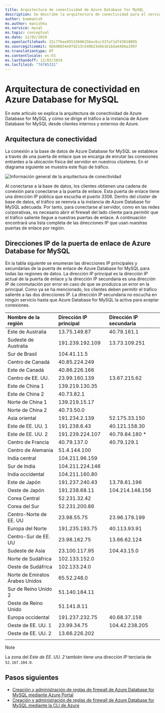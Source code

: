 ```yaml
---
title: Arquitectura de conectividad de Azure Database for MySQL
description: Se describe la arquitectura de conectividad para el servidor de Azure Database for MySQL.
author: kummanish
ms.author: manishku
ms.service: mysql
ms.topic: conceptual
ms.date: 12/02/2019
ms.openlocfilehash: 22c77bee95533606156ec6cc337af1d743018005
ms.sourcegitcommit: 6bb98654e97d213c549b23ebb161bda4468a1997
ms.translationtype: HT
ms.contentlocale: es-ES
ms.lasthandoff: 12/03/2019
ms.locfileid: "74765331"
---
```

# <a name="connectivity-architecture-in-azure-database-for-mysql"></a>Arquitectura de conectividad en Azure Database for MySQL
En este artículo se explica la arquitectura de conectividad de Azure Database for MySQL y cómo se dirige el tráfico a la instancia de Azure Database for MySQL desde clientes internos y externos de Azure.

## <a name="connectivity-architecture"></a>Arquitectura de conectividad
La conexión a la base de datos de Azure Database for MySQL se establece a través de una puerta de enlace que se encarga de enrutar las conexiones entrantes a la ubicación física del servidor en nuestros clústeres. En el diagrama siguiente se muestra este flujo de tráfico.

![Información general de la arquitectura de conectividad](./media/concepts-connectivity-architecture/connectivity-architecture-overview-proxy.png)

Al conectarse a la base de datos, los clientes obtienen una cadena de conexión para conectarse a la puerta de enlace. Esta puerta de enlace tiene una dirección IP pública que escucha el puerto 3306. Dentro del clúster de base de datos, el tráfico se reenvía a la instancia de Azure Database for MySQL adecuada. Por tanto, para conectarse al servidor, como en las redes corporativas, es necesario abrir el firewall del lado cliente para permitir que el tráfico saliente llegue a nuestras puertas de enlace. A continuación encontrará una lista completa de las direcciones IP que usan nuestras puertas de enlace por región.

## <a name="azure-database-for-mysql-gateway-ip-addresses"></a>Direcciones IP de la puerta de enlace de Azure Database for MySQL
En la tabla siguiente se enumeran las direcciones IP principales y secundarias de la puerta de enlace de Azure Database for MySQL para todas las regiones de datos. La dirección IP principal es la dirección IP actual de la puerta de enlace y la dirección IP secundaria es una dirección IP de conmutación por error en caso de que se produzca un error en la principal. Como ya se ha mencionado, los clientes deben permitir el tráfico saliente a las dos direcciones IP. La dirección IP secundaria no escucha en ningún servicio hasta que Azure Database for MySQL la activa para aceptar conexiones.

| **Nombre de la región** | **Dirección IP principal** | **Dirección IP secundaria** |
|:----------------|:-------------|:------------------------|
| Este de Australia | 13.75.149.87 | 40.79.161.1 |
| Sudeste de Australia | 191.239.192.109 | 13.73.109.251 |
| Sur de Brasil | 104.41.11.5 | |
| Centro de Canadá | 40.85.224.249 | |
| Este de Canadá | 40.86.226.166 | |
| Centro de EE. UU. | 23.99.160.139 | 13.67.215.62 |
| Este de China 1 | 139.219.130.35 | |
| Este de China 2 | 40.73.82.1 | |
| Norte de China 1 | 139.219.15.17 | |
| Norte de China 2 | 40.73.50.0 | |
| Asia oriental | 191.234.2.139 | 52.175.33.150 |
| Este de EE. UU. 1 | 191.238.6.43 | 40.121.158.30 |
| Este de EE. UU. 2 | 191.239.224.107 | 40.79.84.180 * |
| Centro de Francia | 40.79.137.0 | 40.79.129.1 |
| Centro de Alemania | 51.4.144.100 | |
| India central | 104.211.96.159 | |
| Sur de India | 104.211.224.146 | |
| India occidental | 104.211.160.80 | |
| Este de Japón | 191.237.240.43 | 13.78.61.196 |
| Oeste de Japón | 191.238.68.11 | 104.214.148.156 |
| Corea Central | 52.231.32.42 | |
| Corea del Sur | 52.231.200.86 |  |
| Centro-Norte de EE. UU | 23.98.55.75 | 23.96.178.199 |
| Europa del Norte | 191.235.193.75 | 40.113.93.91 |
| Centro-Sur de EE. UU | 23.98.162.75 | 13.66.62.124 |
| Sudeste de Asia | 23.100.117.95 | 104.43.15.0 |
| Norte de Sudáfrica | 102.133.152.0 | |
| Oeste de Sudáfrica | 102.133.24.0 | |
| Norte de Emiratos Árabes Unidos | 65.52.248.0 | |
| Sur de Reino Unido 2 | 51.140.184.11 | |
| Oeste de Reino Unido | 51.141.8.11| |
| Europa occidental | 191.237.232.75 | 40.68.37.158 |
| Oeste de EE. UU. 1 | 23.99.34.75 | 104.42.238.205 |
| Oeste de EE. UU. 2 | 13.66.226.202 | |
||||

> [!NOTE]
> La zona del *Este de EE. UU. 2* también tiene una dirección IP terciaria de `52.167.104.0`.

## <a name="next-steps"></a>Pasos siguientes

* [Creación y administración de reglas de firewall de Azure Database for MySQL mediante Azure Portal](./howto-manage-firewall-using-portal.md)
* [Creación y administración de reglas de firewall de Azure Database for MySQL mediante la CLI de Azure](./howto-manage-firewall-using-cli.md)